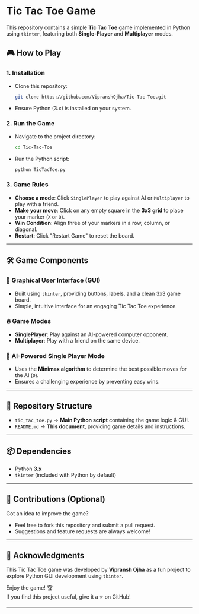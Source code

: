 # Tic Tac Toe Game

This repository contains a simple **Tic Tac Toe** game implemented in Python using `tkinter`, featuring both **Single-Player** and **Multiplayer** modes.

## 🎮 How to Play

### 1. Installation
   - Clone this repository:
     ```bash
     git clone https://github.com/VipranshOjha/Tic-Tac-Toe.git
     ```
   - Ensure Python (3.x) is installed on your system.

### 2. Run the Game
   - Navigate to the project directory:
     ```bash
     cd Tic-Tac-Toe
     ```
   - Run the Python script:
     ```bash
     python TicTacToe.py
     ```

### 3. Game Rules
   - **Choose a mode**: Click `SinglePlayer` to play against AI or `Multiplayer` to play with a friend.
   - **Make your move**: Click on any empty square in the **3x3 grid** to place your marker (`X` or `O`).
   - **Win Condition**: Align three of your markers in a row, column, or diagonal.
   - **Restart**: Click "Restart Game" to reset the board.

---

## 🛠 Game Components

### 🎨 Graphical User Interface (GUI)
- Built using `tkinter`, providing buttons, labels, and a clean 3x3 game board.
- Simple, intuitive interface for an engaging Tic Tac Toe experience.

### 🔥 Game Modes
- **SinglePlayer**: Play against an AI-powered computer opponent.
- **Multiplayer**: Play with a friend on the same device.

### 🧠 AI-Powered Single Player Mode
- Uses the **Minimax algorithm** to determine the best possible moves for the AI (`O`).
- Ensures a challenging experience by preventing easy wins.

---

## 📁 Repository Structure

- `tic_tac_toe.py` → **Main Python script** containing the game logic & GUI.
- `README.md` → **This document**, providing game details and instructions.

---

## 📦 Dependencies
- Python **3.x**
- `tkinter` (included with Python by default)

---

## 🤝 Contributions (Optional)
Got an idea to improve the game?  
- Feel free to fork this repository and submit a pull request.
- Suggestions and feature requests are always welcome!

---

## 📜 Acknowledgments

This Tic Tac Toe game was developed by **Vipransh Ojha** as a fun project to explore Python GUI development using `tkinter`.

Enjoy the game! 🏆  
If you find this project useful, give it a ⭐ on GitHub!  

---
